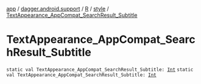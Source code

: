 [app](../../../index.md) / [dagger.android.support](../../index.md) / [R](../index.md) / [style](index.md) / [TextAppearance_AppCompat_SearchResult_Subtitle](./-text-appearance_-app-compat_-search-result_-subtitle.md)

# TextAppearance_AppCompat_SearchResult_Subtitle

`static val TextAppearance_AppCompat_SearchResult_Subtitle: `[`Int`](https://kotlinlang.org/api/latest/jvm/stdlib/kotlin/-int/index.html)
`static val TextAppearance_AppCompat_SearchResult_Subtitle: `[`Int`](https://kotlinlang.org/api/latest/jvm/stdlib/kotlin/-int/index.html)